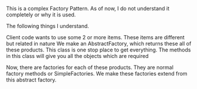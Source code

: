 This is a complex Factory Pattern. As of now, I do not understand it completely or why it is used.

The following things I understand.

Client code wants to use some 2 or more items. These items are different but related in nature
We make an AbstractFactory, which returns these all of these products.
This class is one stop place to get everything. The methods in this class will give you all the objects which are
required

Now, there are factories for each of these products. They are normal factory methods or SimpleFactories.
We make these factories extend from this abstract factory.